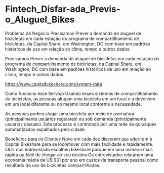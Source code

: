 # Fintech_Disfar-ada_Previs-o_Aluguel_Bikes


Problema de Negócio
Precisamos Prever a demanda de aluguel de bicicletas em cada estação do programa de compartilhamento de bicicletas, da Capital Share, em Washington, DC com base em padrões históricos de uso em relação ao clima, tempo e outros dados.



Precisamos Prever a demanda de aluguel de bicicletas em cada estação do programa de compartilhamento de bicicletas, da Capital Share, em Washington, DC com base em padrões históricos de uso em relação ao clima, tempo e outros dados.



https://www.capitalbikeshare.com/system-data

Como funciona esse Serviço
Usando esses sistemas de compartilhamento de bicicletas, as pessoas alugam uma bicicleta em um local e a devolvem em um local diferente ou no mesmo local conforme a necessidade.

As pessoas podem alugar uma bicicleta por meio de assinatura (principalmente usuários regulares) ou sob demanda (principalmente usuários casuais). Este processo é controlado por uma rede de quiosques automatizados espalhados pela cidade.

Benefícios para os Clientes
Nove em cada dez disseram que aderiram à Capital Bikeshare para se locomover com mais facilidade e rapidamente.
56% dos entrevistado escolheu bikeshare porque era uma maneira mais rápida ou fácil de chegar ao seu destino
Os entrevistados relataram uma economia média de U$ 631 por ano em custos de transporte pessoal como resultado do uso de bicicletas compartilhadas.
